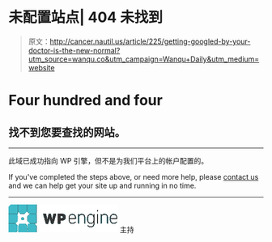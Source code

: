 # 未配置站点| 404 未找到

> 原文：<http://cancer.nautil.us/article/225/getting-googled-by-your-doctor-is-the-new-normal?utm_source=wanqu.co&utm_campaign=Wanqu+Daily&utm_medium=website>

# Four hundred and four

## 找不到您要查找的网站。

* * *

此域已成功指向 WP 引擎，但不是为我们平台上的帐户配置的。

If you've completed the steps above, or need more help, please [contact us](https://my.wpengine.com/support) and we can help get your site up and running in no time.

* * *

[![](img/03e08e52a42056260e89668bdd6f6d2b.png)](https://www.wpengine.com) 主持
